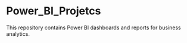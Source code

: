 # Power_BI_Projetcs
This repository contains Power BI dashboards and reports for business analytics.
